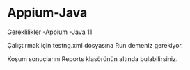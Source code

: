 # Appium-Java


Gereklilikler
-Appium
-Java 11


Çalıştırmak için testng.xml dosyasına Run demeniz gerekiyor.

Koşum sonuçlarını Reports klasörünün altında bulabilirsiniz.
